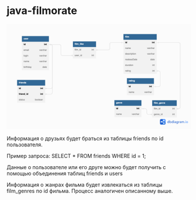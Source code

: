 # java-filmorate

<picture>
  <img src="filmorate.png">
</picture>

Информация о друзьях будет браться из таблицы friends по id пользователя.

Пример запроса:
SELECT * 
FROM friends
WHERE id = 1;

Данные о пользователе или его друге можно будет получить с помощью объединения таблиц friends и users

Информация о жанрах фильма будет извлекаться из таблицы film_genres по id фильма. Процесс аналогичен описанному выше.